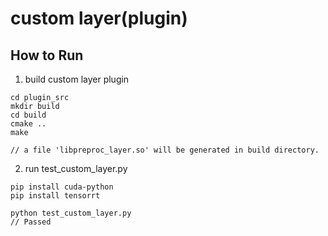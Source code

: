 # custom layer(plugin)

## How to Run

1. build custom layer plugin

```
cd plugin_src
mkdir build
cd build
cmake ..
make

// a file 'libpreproc_layer.so' will be generated in build directory.
```

2. run test_custom_layer.py

```
pip install cuda-python
pip install tensorrt

python test_custom_layer.py
// Passed
```
